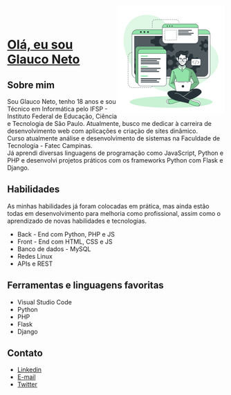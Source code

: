 <img src="images/developer-activity-bro.svg" width="250px" align="right" alt="Programador">
<!-- <a href="https://storyset.com/work">Ilustração por Freepik Storyset</a> -->

<br/>
<br/>

# <a href="https://www.linkedin.com/in/glauconeto"> Olá, eu sou Glauco Neto</a>
## Sobre mim
Sou Glauco Neto, tenho 18 anos e sou Técnico em Informática pelo IFSP - Instituto Federal de Educação, Ciência e Tecnologia de São Paulo. Atualmente, busco me dedicar à carreira de desenvolvimento web com aplicações e criação de sites dinâmico. 
<br/> Curso atualmente análise e desenvolvimento de sistemas na Faculdade de Tecnologia - Fatec Campinas.
<br/> Já aprendi diversas linguagens de programação como JavaScript, Python e PHP e desenvolvi projetos práticos com os frameworks Python com Flask e Django.

## Habilidades

As minhas habilidades já foram colocadas em prática, mas ainda estão todas em desenvolvimento para melhoria como profissional, assim como o aprendizado de novas habilidades e tecnologias.

- Back - End com Python, PHP e JS
- Front - End com HTML, CSS e JS
- Banco de dados - MySQL
- Redes Linux
- APIs e REST

## Ferramentas e linguagens favoritas

- Visual Studio Code
- Python
- PHP
- Flask
- Django

##  Contato
- <a href="https://www.linkedin.com/in/glauconeto">Linkedin</a>
- <a href="mailto:neto.glauquinho@gmail.com">E-mail</a>
- <a href="https://twitter.com/glauconeto64">Twitter</a>
</div>

<!-- modelo inspirado na https://github.com/camilaf3rreira -->
